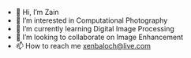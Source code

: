 - 👋 Hi, I’m Zain
- 👀 I’m interested in Computational Photography
- 🌱 I’m currently learning Digital Image Processing
- 💞️ I’m looking to collaborate on Image Enhancement
- 📫 How to reach me xenbaloch@live.com

<!---
xenbaloch/xenbaloch is a ✨ special ✨ repository because its `README.md` (this file) appears on your GitHub profile.
You can click the Preview link to take a look at your changes.
--->
